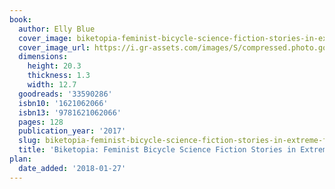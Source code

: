 ```yaml
---
book:
  author: Elly Blue
  cover_image: biketopia-feminist-bicycle-science-fiction-stories-in-extreme-futures.jpg
  cover_image_url: https://i.gr-assets.com/images/S/compressed.photo.goodreads.com/books/1483431940l/33590286._SX98_.jpg
  dimensions:
    height: 20.3
    thickness: 1.3
    width: 12.7
  goodreads: '33590286'
  isbn10: '1621062066'
  isbn13: '9781621062066'
  pages: 128
  publication_year: '2017'
  slug: biketopia-feminist-bicycle-science-fiction-stories-in-extreme-futures
  title: 'Biketopia: Feminist Bicycle Science Fiction Stories in Extreme Futures'
plan:
  date_added: '2018-01-27'
---
```

